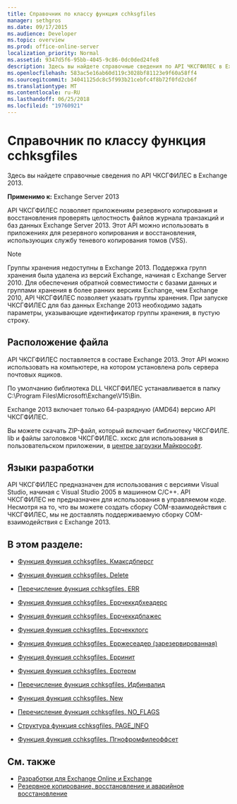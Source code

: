 ```yaml
---
title: Справочник по классу функция cchksgfiles
manager: sethgros
ms.date: 09/17/2015
ms.audience: Developer
ms.topic: overview
ms.prod: office-online-server
localization_priority: Normal
ms.assetid: 9347d5f6-95bb-4045-9c86-0dc0ded24fe8
description: Здесь вы найдете справочные сведения по API ЧКСГФИЛЕС в Exchange 2013.
ms.openlocfilehash: 583ac5e16ab60d119c3028bf81123e9f60a58ff4
ms.sourcegitcommit: 34041125dc8c5f993b21cebfc4f8b72f0fd2cb6f
ms.translationtype: MT
ms.contentlocale: ru-RU
ms.lasthandoff: 06/25/2018
ms.locfileid: "19760921"
---
```

# <a name="cchksgfiles-class-reference"></a>Справочник по классу функция cchksgfiles

Здесь вы найдете справочные сведения по API ЧКСГФИЛЕС в Exchange 2013.
  
**Применимо к:** Exchange Server 2013 
  
API ЧКСГФИЛЕС позволяет приложениям резервного копирования и восстановления проверять целостность файлов журнала транзакций и баз данных Exchange Server 2013. Этот API можно использовать в приложениях для резервного копирования и восстановления, использующих службу теневого копирования томов (VSS).
  
> [!NOTE]
> Группы хранения недоступны в Exchange 2013. Поддержка групп хранения была удалена из версий Exchange, начиная с Exchange Server 2010. Для обеспечения обратной совместимости с базами данных и группами хранения в более ранних версиях Exchange, чем Exchange 2010, API ЧКСГФИЛЕС позволяет указать группы хранения. При запуске ЧКСГФИЛЕС для баз данных Exchange 2013 необходимо задать параметры, указывающие идентификатор группы хранения, в пустую строку. 
  
## <a name="file-location"></a>Расположение файла
<a name="bk_fileslocation"> </a>

API ЧКСГФИЛЕС поставляется в составе Exchange 2013. Этот API можно использовать на компьютере, на котором установлена роль сервера почтовых ящиков. 
  
По умолчанию библиотека DLL ЧКСГФИЛЕС устанавливается в папку C:\Program Files\Microsoft\Exchange\V15\Bin.
  
Exchange 2013 включает только 64-разрядную (AMD64) версию API ЧКСГФИЛЕС. 
  
Вы можете скачать ZIP-файл, который включает библиотеку ЧКСГФИЛЕ. lib и файлы заголовков ЧКСГФИЛЕС. хкскс для использования в пользовательском приложении, в [центре загрузки Майкрософт](http://www.microsoft.com/en-us/download/details.aspx?id=36802).
  
## <a name="development-languages"></a>Языки разработки
<a name="bk_developmentlanguages"> </a>

API ЧКСГФИЛЕС предназначен для использования с версиями Visual Studio, начиная с Visual Studio 2005 в машинном C/C++. API ЧКСГФИЛЕС не предназначен для использования в управляемом коде. Несмотря на то, что вы можете создать сборку COM-взаимодействия с ЧКСГФИЛЕС, мы не доставлять поддерживаемую сборку COM-взаимодействия с Exchange 2013.
  
## <a name="in-this-section"></a>В этом разделе:
<a name="bk_inthissection"> </a>

- [Функция функция cchksgfiles. Кмаксдбперсг](cchksgfiles-cmaxdbpersg-function.md)
    
- [Функция функция cchksgfiles. Delete](cchksgfiles-delete-function.md)
    
- [Перечисление функция cchksgfiles. ERR](cchksgfiles-err-enumeration.md)
    
- [Функция функция cchksgfiles. Еррчеккдбхеадерс](cchksgfiles-errcheckdbheaders-function.md)
    
- [Функция функция cchksgfiles. Еррчеккдбпажес](cchksgfiles-errcheckdbpages-function.md)
    
- [Функция функция cchksgfiles. Еррчекклогс](cchksgfiles-errchecklogs-function.md)
    
- [Функция функция cchksgfiles. Ерржесеадер (зарезервированная)](cchksgfiles-errgetheader-function-reserved.md)
    
- [Функция функция cchksgfiles. Ерринит](cchksgfiles-errinit-function.md)
    
- [Функция функция cchksgfiles. Ерртерм](cchksgfiles-errterm-function.md)
    
- [Перечисление функция cchksgfiles. Идбинвалид](cchksgfiles-idbinvalid-enumeration.md)
    
- [Функция функция cchksgfiles. New](cchksgfiles-new-function.md)
    
- [Перечисление функция cchksgfiles. NO_FLAGS](cchksgfiles-no_flags-enumeration.md)
    
- [Структура функция cchksgfiles. PAGE_INFO](cchksgfiles-page_info-struct.md)
    
- [Функция функция cchksgfiles. Пгнофромфилеоффсет](cchksgfiles-pgnofromfileoffset-function.md)
    
## <a name="see-also"></a>См. также

- [Разработки для Exchange Online и Exchange](../exchange-server-development.md)
- [Резервное копирование, восстановление и аварийное восстановление](http://technet.microsoft.com/en-us/library/dd876874)
    

